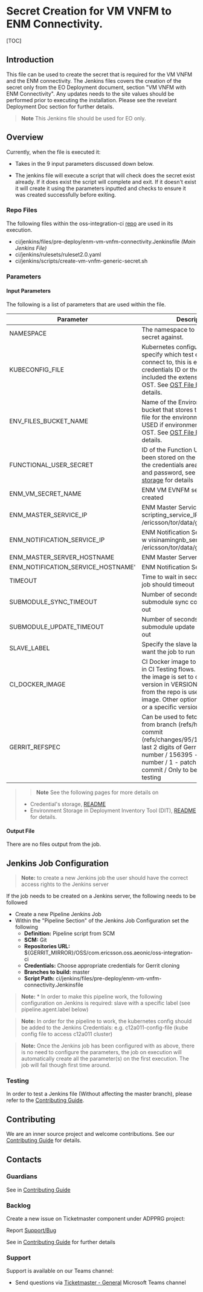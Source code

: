 # Secret Creation for VM VNFM to ENM Connectivity.

[TOC]

## Introduction

This file can be used to create the secret that is required for the VM VNFM and the ENM connectivity.
The Jenkins files covers the creation of the secret only from the EO Deployment document, section "VM VNFM with ENM Connectivity".
Any updates needs to the site values should be performed prior to executing the installation.
Please see the revelant Deployment Doc section for further details.

> **Note** This Jenkins file should be used for EO only.
## Overview

Currently, when the file is executed it:

- Takes in the 9 input parameters discussed down below.

- The jenkins file will execute a script that will check does the secret exist already.
If it does exist the script will complete and exit.
If it doesn't exist it will create it using the parameters inputted and checks to ensure it was created
successfully before exiting.


### Repo Files
The following files within the oss-integration-ci [repo](https://gerrit-gamma.gic.ericsson.se/#/admin/projects/OSS/com.ericsson.oss.aeonic/oss-integration-ci)
are used in its execution.
- ci/jenkins/files/pre-deploy/enm-vm-vnfm-connectivity.Jenkinsfile *(Main Jenkins File)*
- ci/jenkins/rulesets/ruleset2.0.yaml
- ci/jenkins/scripts/create-vm-vnfm-generic-secret.sh

### Parameters

#### Input Parameters

The following is a list of parameters that are used within the file.

| Parameter                          | Description                                                                                                                                                                                                                                                    | Default                                                                  |
|------------------------------------|----------------------------------------------------------------------------------------------------------------------------------------------------------------------------------------------------------------------------------------------------------------|--------------------------------------------------------------------------|
| NAMESPACE                          | The namespace to use to create the secret against.                                                                                                                                                                                                             |                                                                          |
| KUBECONFIG_FILE                    | Kubernetes configuration file to specify which test environment to connect to, this is either the Jenkins credentials ID or the filename included the extension stored in OST. See [OST File Bucket](OST_Deployment_Files_Bucket_Generation.md) for details.   | kube_config.yaml                                                         |
| ENV_FILES_BUCKET_NAME              | Name of the Environment file OST bucket that stores the kube config file for the environment. ONLY USED if environment data stored in OST.  See [OST File Bucket](OST_Deployment_Files_Bucket_Generation.md) for details.                                      | None                                                                     |
| FUNCTIONAL_USER_SECRET             | ID of the Function User that has been stored on the Jenkins server in the credentials area as a username and password, see [credential storage](Credentials_Storage.md) for details                                                                            |                                                                          |
| ENM_VM_SECRET_NAME                 | ENM VM EVNFM secret name to be created                                                                                                                                                                                                                         | oss-secret                                                               |
| ENM_MASTER_SERVICE_IP              | ENM Master Service IP (grep -w scripting_service_IPs /ericsson/tor/data/global.properties)                                                                                                                                                                     | enm-secret                                                               |
| ENM_NOTIFICATION_SERVICE_IP        | ENM Notification Service IP (grep -w visinamingnb_service_IPv6_IPs /ericsson/tor/data/global.properties)                                                                                                                                                       |                                                                          |
| ENM_MASTER_SERVER_HOSTNAME         | ENM Master Server Hostname                                                                                                                                                                                                                                     | masterservice                                                            |
| ENM_NOTIFICATION_SERVICE_HOSTNAME' | ENM Notification Service Hostname                                                                                                                                                                                                                              | notificationservice                                                      |
| TIMEOUT                            | Time to wait in seconds before the job should timeout                                                                                                                                                                                                          | 3600                                                                     |
| SUBMODULE_SYNC_TIMEOUT             | Number of seconds before the submodule sync command times out                                                                                                                                                                                                  | 60                                                                       |
| SUBMODULE_UPDATE_TIMEOUT           | Number of seconds before the submodule update command times out                                                                                                                                                                                                | 300                                                                      |
| SLAVE_LABEL                        | Specify the slave label that you want the job to run on.                                                                                                                                                                                                       | evo_docker_engine                                                        |
| CI_DOCKER_IMAGE                    | CI Docker image to use. Mainly used in CI Testing flows. If the version for the image is set to default, the version in VERSION_PREFIX file from the repo is used to fetch the image. Other option available, latest or a specific version.                    | armdocker.rnd.ericsson.se/proj-eric-oss-drop/eric-oss-ci-scripts:default |
| GERRIT_REFSPEC                     | Can be used to fetch job JenkinsFile from branch (refs/heads/master) or commit (refs/changes/95/156395/1) / 95 - last 2 digits of Gerrit commit number / 156395 - is Gerrit commit number / 1 - patch number of gerrit commit / Only to be used during testing | refs/heads/master                                                        |
>> **Note** See the following pages for more details on
> - Credential's storage, [README](Credentials_Storage.md)
> - Environment Storage in Deployment Inventory Tool (DIT), [README](DIT_Deployment_Generation.md) for details.

#### Output File

There are no files output from the job.

## Jenkins Job Configuration
> **Note:** to create a new Jenkins job the user should have the correct access rights to the Jenkins server

If the job needs to be created on a Jenkins server, the following needs to be followed

- Create a new Pipeline Jenkins Job
- Within the "Pipeline Section" of the Jenkins Job Configuration set the following
    * **Definition:** Pipeline script from SCM
    * **SCM:** Git
    * **Repositories URL:** ${GERRIT_MIRROR}/OSS/com.ericsson.oss.aeonic/oss-integration-ci
    * **Credentials:** Choose appropriate credentials for Gerrit cloning
    * **Branches to build:** master
    * **Script Path:** ci/jenkins/files/pre-deploy/enm-vm-vnfm-connectivity.Jenkinsfile
> **Note:**  * In order to make this pipeline work, the following configuration on Jenkins is required: slave with a specific label (see pipeline.agent.label below)

> **Note:** In order for the pipeline to work, the kubernetes config should be added to the Jenkins Credentials: e.g. c12a011-config-file (kube config file to access c12a011 cluster)

> **Note:** Once the Jenkins job has been configured with as above, there is no need to configure the parameters, the job on execution
will automatically create all the parameter(s) on the first execution. The job will fail though first time around.

### Testing

In order to test a Jenkins file (Without affecting the master branch), please refer to the [Contributing Guide](../Contribution_Guide.md).

## Contributing

We are an inner source project and welcome contributions. See our
[Contributing Guide](../Contribution_Guide.md) for details.

## Contacts

### Guardians

See in [Contributing Guide](../Contribution_Guide.md)

### Backlog

Create a new issue on Ticketmaster component under ADPPRG project:

Report [Support/Bug](https://jira-oss.seli.wh.rnd.internal.ericsson.com/browse/IDUN-4091)

See in [Contributing Guide](../Contribution_Guide.md) for further details

### Support

Support is available on our Teams channel:

- Send questions via
  [Ticketmaster - General](https://teams.microsoft.com/l/channel/19%3a9f5ed758e3a6405daffee42e0284268b%40thread.skype/General?groupId=1483901a-b5c4-445a-b707-aa7a5d0c1b4c&tenantId=92e84ceb-fbfd-47ab-be52-080c6b87953f)
  Microsoft Teams channel
